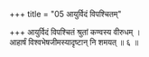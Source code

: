+++
title = "05 आयुर्विदं विपश्चितम्"

+++
आयुर्विदं विपश्चितं श्रुतां कण्वस्य वीरुधम् ।  
आहार्षं विश्वभेषजीमस्यादृष्टान् नि शमयत् ॥ ६ ॥